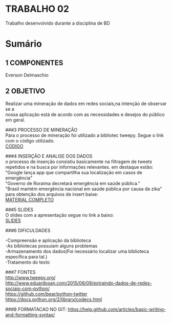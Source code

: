 # TRABALHO 02
Trabalho desenvolvido durante a disciplina de BD

# Sumário

## 1 COMPONENTES<br>
Everson Delmaschio<br>


## 2 OBJETIVO<br>
Realizar uma mineração de dados em redes sociais,na intenção de observar se a<br> 
nossa aplicação está de acordo com as necessidades e desejos do público em geral.



###3 PROCESSO DE MINERAÇÃO<br>
Para o processo de mineração foi utilizado a bibliotec tweepy.
Segue o link com o código utilizado.<br>
[CODIGO](https://github.com/EversonDelmaschio/trab01/blob/master/TRABALHO2/Twitter.rar)


###4 INSERÇÃO E ANALISE DOS DADOS<br>
o processo de inserção consistiu basicamente na filtragem de tweets repetidos
e na busca por informações relevantes.
em destaque estão:<br>
"Google lança app que compartilha sua localização em casos de emergência"<br>
"Governo de Roraima decretará emergência em saúde pública."<br>
"Brasil mantém emergência nacional em saúde pública por causa da zika"<br>
para obtenção dos arquivos de insert baixe:<br>
[MATERIAL COMPLETO](https://github.com/EversonDelmaschio/trab01/blob/master/TRABALHO2/Twitter.rar)

###5 SLIDES<br>
O slides com a apresentação segue no link a baixo:<br>
[SLIDES](https://github.com/EversonDelmaschio/trab01/tree/master/TRABALHO2/SLIDES)


###6 DIFICULDADES<br>

-Compreensão e aplicação da biblioteca<br>
-As bibliotecas possuíam alguns problemas<br>
-Armazenamento dos dados(Foi necessário localizar uma biblioteca específica para tal.)<br>
-Tratamento do texto<br>

###7 FONTES<br>
http://www.tweepy.org/<br>
http://www.eduardosan.com/2015/06/09/extraindo-dados-de-redes-sociais-com-python/<br>
https://github.com/bear/python-twitter<br>
https://docs.python.org/2/library/codecs.html<br>



###8  FORMATACAO NO GIT: https://help.github.com/articles/basic-writing-and-formatting-syntax/
